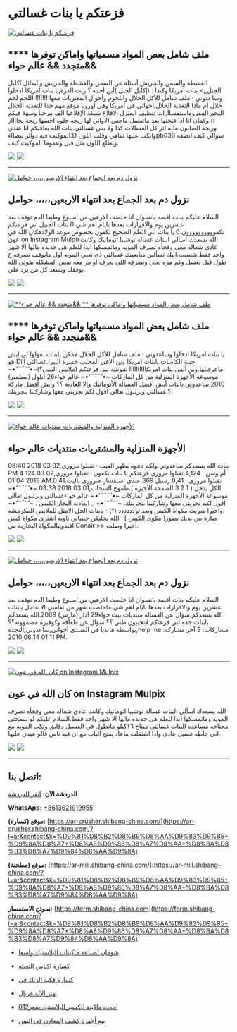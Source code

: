 # فزعتكم يا بنات غسالتي

<a href="https://swt.shibang-china.com/?l=ar&img&k=%D9%81%D8%B2%D8%B9%D8%AA%D9%83%D9%85+%D9%8A%D8%A7+%D8%A8%D9%86%D8%A7%D8%AA+%D8%BA%D8%B3%D8%A7%D9%84%D8%AA%D9%8A" target="_blank">![فزعتكم يا بنات غسالتي](http://static.shibang-china.com/all-800x300/62.jpg)</a>

## **ملف شامل بعض المواد مسمياتها واماكن توفرها ** &amp;&amp;متجدد &amp;&amp; عالم حواء
القشطة والسمن والجريش,أسئلة عن السمن والقشطة والجريش والبدائل اكليل الجبل,,&gt; بنات أمريكا وكندا : (إكليل الجبل )أين أجده ؟ زيت الذرة,يا بنات امريكا ادخلوا وساعدوني &middot; ملف شامل للأكل الحلال واللحوم وأحوال المغتربات معها !!!!!!! اللحم لحم حلال ام ماذا التغذية الحلال,اخواتي في امريكا وفي اوروبا موقع مهم جدا للتغذيه الحلال اللحم المفروماستفساآرات تنظيف المنزل الاقلاع شبكة الإقلاعيا الف مرحبا وسهلا فيكم :).وكمان انا اذا فتحتها بعد ماتغسل ماحس الاواني لها ريحه حلوه احسها ريحة بخاااار وريحة الصابون ماله اثر كل الغسالات كذا ولا بس غسالتي.بنات الله يعافيكم انا عندي الموكيت فيه دوائر بيضااء:D وانكب عليها شاهي وقلب اللونpb036 سؤالي كيف انضفه ويطلع اللون مثل قبل وعموما الموكيت كيف.


<a href="https://whatsapp.shibangsoft.com/WhatsApp.php" target="_blank" title="WhatsApp">![](http://static.shibang-china.com/icon/whatsapp.png)</a> <a href="https://swt.shibang-china.com/?l=ar&icon&k=%D9%81%D8%B2%D8%B9%D8%AA%D9%83%D9%85+%D9%8A%D8%A7+%D8%A8%D9%86%D8%A7%D8%AA+%D8%BA%D8%B3%D8%A7%D9%84%D8%AA%D9%8A" target="_blank">![](http://static.shibang-china.com/icon/chat-ar.png)</a>

---

<a href="https://swt.shibang-china.com/?l=ar&img&k=%D9%81%D8%B2%D8%B9%D8%AA%D9%83%D9%85+%D9%8A%D8%A7+%D8%A8%D9%86%D8%A7%D8%AA+%D8%BA%D8%B3%D8%A7%D9%84%D8%AA%D9%8A" target="_blank">![نزول دم بعد الجماع بعد انتهاء الاربعين،،،،، حوامل](http://static.shibang-china.com/all-800x300/194.jpg)</a>

## نزول دم بعد الجماع بعد انتهاء الاربعين،،،،، حوامل
السلام عليكم بنات اقصد يانسوان انا خلصت الارعين من اسبوع وطبعا الدم توقف بعد عشرين يوم والافرازات بعدها بايام اهم شي.0 بنات الجبيل ابي فزعتكم تكفوووووووووون.0 يا بنات أبي العلم الصحيح تكفون بخصوص موعد الولادهكان الله في عون on Instagram Mulpixالله يسعدك اسألي البنات غسالة توشيبا اتوماتيك وكانت عادي شغاله معي وفجأه تصرف المويه وماتمسكها ابدا للعلم هي جديده مالها الا شهر واحد فقط.شسبب.ابيك تسألين متابعينك غسالتي ذي تعبي المويه اول مايوقف تصرفه ع طول قبل تغسل وكم مره تعبي وتصرفه اللي يعرف او مر معه نفس المشكله يقولي الله يوفقك ويسعد كل من يرد علي.


<a href="https://whatsapp.shibangsoft.com/WhatsApp.php" target="_blank" title="WhatsApp">![](http://static.shibang-china.com/icon/whatsapp.png)</a> <a href="https://swt.shibang-china.com/?l=ar&icon&k=%D9%81%D8%B2%D8%B9%D8%AA%D9%83%D9%85+%D9%8A%D8%A7+%D8%A8%D9%86%D8%A7%D8%AA+%D8%BA%D8%B3%D8%A7%D9%84%D8%AA%D9%8A" target="_blank">![](http://static.shibang-china.com/icon/chat-ar.png)</a>

---

<a href="https://swt.shibang-china.com/?l=ar&img&k=%D9%81%D8%B2%D8%B9%D8%AA%D9%83%D9%85+%D9%8A%D8%A7+%D8%A8%D9%86%D8%A7%D8%AA+%D8%BA%D8%B3%D8%A7%D9%84%D8%AA%D9%8A" target="_blank">![**ملف شامل بعض المواد مسمياتها واماكن توفرها ** &amp;&amp;متجدد &amp;&amp; عالم حواء](http://static.shibang-china.com/all-800x300/654.jpg)</a>

## **ملف شامل بعض المواد مسمياتها واماكن توفرها ** &amp;&amp;متجدد &amp;&amp; عالم حواء
يا بنات امريكا ادخلوا وساعدوني &middot; ملف شامل للأكل الحلال.ممكن يابنات تقولوا لي ايش هو Dill جبنة الكاسات.يابنات امريكا وين الاقي المحلب خميرة البيرا.غسالتي ماعرفتلها.وين ألقى.بنات امريكاااااااااا شوشه تبي فزعتكم (ملابس البيبي؟)~•*&#39;¨¯¨&#39;*•~ موسوعة الأجهزة المنزلية من كل الماركات ~•*&#39;¨¯¨&#39;*•~ عالم حواء26 أيلول (سبتمبر) 2010.ساعدوني يابنات أيش أفضل الغسالة الأتوماتيك وإلا العادية ؟؟ وأيش أفضل ماركة ؟.غسالتي ويرلبول تعالي اقول لكم تجربتي معها وشاركينا بتجربتك.


<a href="https://whatsapp.shibangsoft.com/WhatsApp.php" target="_blank" title="WhatsApp">![](http://static.shibang-china.com/icon/whatsapp.png)</a> <a href="https://swt.shibang-china.com/?l=ar&icon&k=%D9%81%D8%B2%D8%B9%D8%AA%D9%83%D9%85+%D9%8A%D8%A7+%D8%A8%D9%86%D8%A7%D8%AA+%D8%BA%D8%B3%D8%A7%D9%84%D8%AA%D9%8A" target="_blank">![](http://static.shibang-china.com/icon/chat-ar.png)</a>

---

<a href="https://swt.shibang-china.com/?l=ar&img&k=%D9%81%D8%B2%D8%B9%D8%AA%D9%83%D9%85+%D9%8A%D8%A7+%D8%A8%D9%86%D8%A7%D8%AA+%D8%BA%D8%B3%D8%A7%D9%84%D8%AA%D9%8A" target="_blank">![الأجهزة المنزلية والمشتريات منتديات عالم حواء](http://static.shibang-china.com/all-800x300/695.jpg)</a>

## الأجهزة المنزلية والمشتريات منتديات عالم حواء
بنات الله يسعدكم ساعدوني ولكم دعوه بظهر الغيب &middot; تقبلوا مروري,02 03 2018 08:40 PM.4 124.أم وسن &middot; 4,124.تقبلوا مروري.فزعتكم يا بنات تكفون &middot; تقبلوا مروري,02 03 2018 01:04 AM.0 41.تقبلوا مروري &middot; 0,41.رسيل 369.عندي استفسار ضروري ياليت الكل يدخل ( 1 2 3.الصفحة الأخيرة ).طموح السحاب,01 03 2018 03:38.~•*&#39;¨¯¨&#39;*•~ موسوعة الأجهزة المنزلية من كل الماركات ~•*&#39;¨¯¨&#39;*•~ عالم حواءغسالتي ويرلبول تعالي اقول لكم تجربتي معها وشاركينا بتجربتك. ~*&#39;¨¯¨&#39;*•~ .¸ العادية البخار الكبس . ~*&#39;¨¯¨&#39;*•~ .واخيرا شريت مكواة الكبس وبعد تردددددد (*) &middot; يابنات الحل الامثل للملابس المكرمشه صارة بين يديك بصور[ مكوى الكبس ] &middot; الله يخليكن حبيباتي ناويه اشتري مكواة كبس افيدونيالمكواة البخارية من Conair &gt;&gt; أخيرا وصلت.


<a href="https://whatsapp.shibangsoft.com/WhatsApp.php" target="_blank" title="WhatsApp">![](http://static.shibang-china.com/icon/whatsapp.png)</a> <a href="https://swt.shibang-china.com/?l=ar&icon&k=%D9%81%D8%B2%D8%B9%D8%AA%D9%83%D9%85+%D9%8A%D8%A7+%D8%A8%D9%86%D8%A7%D8%AA+%D8%BA%D8%B3%D8%A7%D9%84%D8%AA%D9%8A" target="_blank">![](http://static.shibang-china.com/icon/chat-ar.png)</a>

---

<a href="https://swt.shibang-china.com/?l=ar&img&k=%D9%81%D8%B2%D8%B9%D8%AA%D9%83%D9%85+%D9%8A%D8%A7+%D8%A8%D9%86%D8%A7%D8%AA+%D8%BA%D8%B3%D8%A7%D9%84%D8%AA%D9%8A" target="_blank">![نزول دم بعد الجماع بعد انتهاء الاربعين،،،،، حوامل](http://static.shibang-china.com/all-800x300/155.jpg)</a>

## نزول دم بعد الجماع بعد انتهاء الاربعين،،،،، حوامل
السلام عليكم بنات اقصد يانسوان انا خلصت الارعين من اسبوع وطبعا الدم توقف بعد عشرين يوم والافرازات بعدها بايام اهم شي ماخلصت شهر من نفاسي الا.عاجل يابنات الله يسعدكم.سؤال عن الغسالة منتديات بيت حواء29 آذار (مارس) 2009.الله يسعدكم يابنات جده ابي فزعتكم لاتخيبون ظني ؟؟ سؤال عن طقاقه وكوفيره مضموونه؟؟ بواسطة هانديا في المنتدى أخواتي,ساعدوني,النجده,help me.مشاركات: 9.آخر مشاركة: 11 01 2010,06:14 PM.


<a href="https://whatsapp.shibangsoft.com/WhatsApp.php" target="_blank" title="WhatsApp">![](http://static.shibang-china.com/icon/whatsapp.png)</a> <a href="https://swt.shibang-china.com/?l=ar&icon&k=%D9%81%D8%B2%D8%B9%D8%AA%D9%83%D9%85+%D9%8A%D8%A7+%D8%A8%D9%86%D8%A7%D8%AA+%D8%BA%D8%B3%D8%A7%D9%84%D8%AA%D9%8A" target="_blank">![](http://static.shibang-china.com/icon/chat-ar.png)</a>

---

<a href="https://swt.shibang-china.com/?l=ar&img&k=%D9%81%D8%B2%D8%B9%D8%AA%D9%83%D9%85+%D9%8A%D8%A7+%D8%A8%D9%86%D8%A7%D8%AA+%D8%BA%D8%B3%D8%A7%D9%84%D8%AA%D9%8A" target="_blank">![كان الله في عون on Instagram Mulpix](http://static.shibang-china.com/all-800x300/354.jpg)</a>

## كان الله في عون on Instagram Mulpix
الله يسعدك اسألي البنات غسالة توشيبا اتوماتيك وكانت عادي شغاله معي وفجأه تصرف المويه وماتمسكها ابدا للعلم هي جديده مالها الا شهر واحد فقط.السلام عليكم لو سمحتي محتاجه مساعده البنات غسالتي ميتاج ١٦كيلو ماتطول في الغسيل دقايق وتكب المويه مع اني حاطه غسيل عادي واذا اشتغلت ماعاد يفتح الباب مع ان فيه ناس قالو عيدي عليها.

<a href="https://whatsapp.shibangsoft.com/WhatsApp.php" target="_blank" title="WhatsApp">![](http://static.shibang-china.com/icon/whatsapp.png)</a> <a href="https://swt.shibang-china.com/?l=ar&icon&k=%D9%81%D8%B2%D8%B9%D8%AA%D9%83%D9%85+%D9%8A%D8%A7+%D8%A8%D9%86%D8%A7%D8%AA+%D8%BA%D8%B3%D8%A7%D9%84%D8%AA%D9%8A" target="_blank">![](http://static.shibang-china.com/icon/chat-ar.png)</a>

---
## اتصل بنا:

**الدردشة الآن:** [انقر للدردشة](https://swt.shibang-china.com?l=ar&contact&k=%D9%81%D8%B2%D8%B9%D8%AA%D9%83%D9%85+%D9%8A%D8%A7+%D8%A8%D9%86%D8%A7%D8%AA+%D8%BA%D8%B3%D8%A7%D9%84%D8%AA%D9%8A)

**WhatsApp:**  [+8613621919955](https://whatsapp.shibangsoft.com/WhatsApp.php)

**موقع (كسارة):** [https://ar-crusher.shibang-china.com/](https://ar-crusher.shibang-china.com/?l=ar&contact&k=%D9%81%D8%B2%D8%B9%D8%AA%D9%83%D9%85+%D9%8A%D8%A7+%D8%A8%D9%86%D8%A7%D8%AA+%D8%BA%D8%B3%D8%A7%D9%84%D8%AA%D9%8A)

**موقع (مطحنة):** [https://ar-mill.shibang-china.com/](https://ar-mill.shibang-china.com/?l=ar&contact&k=%D9%81%D8%B2%D8%B9%D8%AA%D9%83%D9%85+%D9%8A%D8%A7+%D8%A8%D9%86%D8%A7%D8%AA+%D8%BA%D8%B3%D8%A7%D9%84%D8%AA%D9%8A)

**نموذج الاستفسار:** [https://form.shibang-china.com](https://form.shibang-china.com?l=ar&contact&k=%D9%81%D8%B2%D8%B9%D8%AA%D9%83%D9%85+%D9%8A%D8%A7+%D8%A8%D9%86%D8%A7%D8%AA+%D8%BA%D8%B3%D8%A7%D9%84%D8%AA%D9%8A)

* [شومان لصناعة ماكينات البلاستيك واسعا](../18/%D8%B4%D9%88%D9%85%D8%A7%D9%86%20%D9%84%D8%B5%D9%86%D8%A7%D8%B9%D8%A9%20%D9%85%D8%A7%D9%83%D9%8A%D9%86%D8%A7%D8%AA%20%D8%A7%D9%84%D8%A8%D9%84%D8%A7%D8%B3%D8%AA%D9%8A%D9%83%20%D9%88%D8%A7%D8%B3%D8%B9%D8%A7.md)

* [كسارة اكياس التعيئه](../18/%D9%83%D8%B3%D8%A7%D8%B1%D8%A9%20%D8%A7%D9%83%D9%8A%D8%A7%D8%B3%20%D8%A7%D9%84%D8%AA%D8%B9%D9%8A%D8%A6%D9%87.md)

* [كسارة فكية الزنك في](../17/%D9%83%D8%B3%D8%A7%D8%B1%D8%A9%20%D9%81%D9%83%D9%8A%D8%A9%20%D8%A7%D9%84%D8%B2%D9%86%D9%83%20%D9%81%D9%8A.md)

* [تهتز الآلة غربال](../19/%D8%AA%D9%87%D8%AA%D8%B2%20%D8%A7%D9%84%D8%A2%D9%84%D8%A9%20%D8%BA%D8%B1%D8%A8%D8%A7%D9%84.md)

* [احدث ماكينة لتكسير البلاستيك سعر012](../19/%D8%A7%D8%AD%D8%AF%D8%AB%20%D9%85%D8%A7%D9%83%D9%8A%D9%86%D8%A9%20%D9%84%D8%AA%D9%83%D8%B3%D9%8A%D8%B1%20%D8%A7%D9%84%D8%A8%D9%84%D8%A7%D8%B3%D8%AA%D9%8A%D9%83%20%D8%B3%D8%B9%D8%B1012.md)

* [بيع أجهزة كشف المعادن في اليمن](../20/%D8%A8%D9%8A%D8%B9%20%D8%A3%D8%AC%D9%87%D8%B2%D8%A9%20%D9%83%D8%B4%D9%81%20%D8%A7%D9%84%D9%85%D8%B9%D8%A7%D8%AF%D9%86%20%D9%81%D9%8A%20%D8%A7%D9%84%D9%8A%D9%85%D9%86.md)
